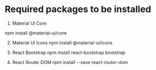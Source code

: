 # Required packages to be installed

1. Material UI Core

npm install @material-ui/core

2. Material UI Icons
npm install @material-ui/icons

3. React Bootstrap
npm install react-bootstrap bootstrap

4. React Router DOM
npm install --save react-router-dom
